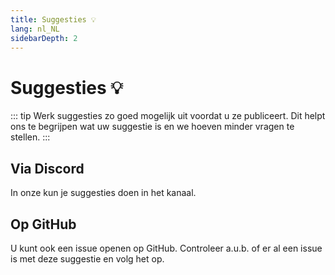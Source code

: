 ```yaml
---
title: Suggesties 💡
lang: nl_NL
sidebarDepth: 2
---
```


# Suggesties :bulb:
::: tip
Werk suggesties zo goed mogelijk uit voordat u ze publiceert. Dit helpt ons te begrijpen wat uw suggestie is en we hoeven minder vragen te stellen.
:::

## Via Discord
In onze <discord/> kun je suggesties doen in het <discord-channel channel="suggestions"/> kanaal.

## Op GitHub
U kunt ook een issue openen op <a :href="$themeConfig.variables.github + '/issues'" target="_blank">GitHub</a>. Controleer a.u.b. of er al een issue is met deze suggestie en volg het op.
